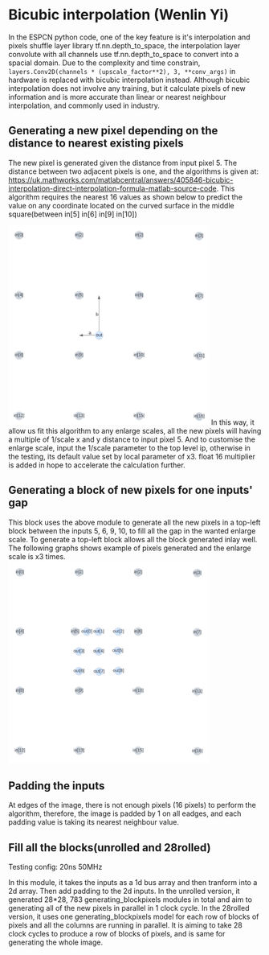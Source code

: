 # Bicubic interpolation (Wenlin Yi)

In the ESPCN python code, one of the key feature is it's interpolation and pixels shuffle layer library tf.nn.depth_to_space, the interpolation layer convolute with all channels use tf.nn.depth_to_space to convert into a spacial domain. Due to the complexity and time constrain, ```layers.Conv2D(channels * (upscale_factor**2), 3, **conv_args)``` in hardware is replaced with bicubic interpolation instead. Although bicubic interpolation does not involve any training, but it calculate pixels of new information and is more accurate than linear or nearest neighbour interpolation, and commonly used in industry. 

## Generating a new pixel depending on the distance to nearest existing pixels

The new pixel is generated given the distance from input pixel 5. The distance between two adjacent pixels is one, and the algorithms is given at: https://uk.mathworks.com/matlabcentral/answers/405846-bicubic-interpolation-direct-interpolation-formula-matlab-source-code. This algorithm requires the nearest 16 values as shown below to predict the value on any coordinate located on the curved surface in the middle square(between in[5] in[6] in[9] in[10])

<img src="generating_new_pixel.png" alt="generating_new_pixel" width="400"/>
In this way, it allow us fit this algorithm to any enlarge scales, all the new pixels will having a multiple of 1/scale x and y distance to input pixel 5. And to customise the enlarge scale, input the 1/scale parameter to the top level ip, otherwise in the testing, its default value set by local parameter of x3. float 16 multiplier is added in hope to accelerate the calculation further.

## Generating a block of new pixels for one inputs' gap

This block uses the above module to generate all the new pixels in a top-left block between the inputs 5, 6, 9, 10, to fill all the gap in the wanted enlarge scale. To generate a top-left block allows all the block generated inlay well. The following graphs shows example of pixels generated and the enlarge scale is x3 times.
<img src="generating_block.png" alt="generating_block" width="400"/>

## Padding the inputs

At edges of the image, there is not enough pixels (16 pixels) to perform the algorithm, therefore, the image is padded by 1 on all eadges, and each padding value is taking its nearest neighbour value.

## Fill all the blocks(unrolled and 28rolled)

Testing config: 20ns 50MHz

In this module, it takes the inputs as a 1d bus array and then tranform into a 2d array. Then add padding to the 2d inputs. In the unrolled version, it generated 28*28, 783 generating_blockpixels modules in total and aim to generating all of the new pixels in parallel in 1 clock cycle. In the 28rolled version, it uses one generating_blockpixels model for each row of blocks of pixels and all the columns are running in parallel. It is aiming to take 28 clock cycles to produce a row of blocks of pixels, and is same for generating the whole image.

